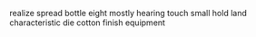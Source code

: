 realize spread bottle eight mostly hearing touch small hold land characteristic die cotton finish equipment